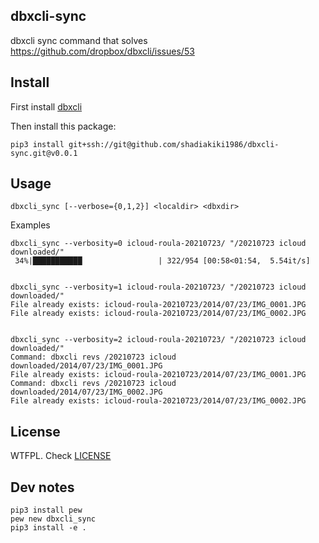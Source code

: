 ## dbxcli-sync

dbxcli sync command that solves https://github.com/dropbox/dbxcli/issues/53


## Install

First install [dbxcli](https://github.com/dropbox/dbxcli/)

Then install this package:

```
pip3 install git+ssh://git@github.com/shadiakiki1986/dbxcli-sync.git@v0.0.1
```

## Usage

```
dbxcli_sync [--verbose={0,1,2}] <localdir> <dbxdir>
```

Examples

```
dbxcli_sync --verbosity=0 icloud-roula-20210723/ "/20210723 icloud downloaded/"
 34%|███████████                 | 322/954 [00:58<01:54,  5.54it/s]


dbxcli_sync --verbosity=1 icloud-roula-20210723/ "/20210723 icloud downloaded/"
File already exists: icloud-roula-20210723/2014/07/23/IMG_0001.JPG
File already exists: icloud-roula-20210723/2014/07/23/IMG_0002.JPG


dbxcli_sync --verbosity=2 icloud-roula-20210723/ "/20210723 icloud downloaded/"
Command: dbxcli revs /20210723 icloud downloaded/2014/07/23/IMG_0001.JPG
File already exists: icloud-roula-20210723/2014/07/23/IMG_0001.JPG
Command: dbxcli revs /20210723 icloud downloaded/2014/07/23/IMG_0002.JPG
File already exists: icloud-roula-20210723/2014/07/23/IMG_0002.JPG
```

## License

WTFPL. Check [LICENSE](LICENSE)


## Dev notes

```
pip3 install pew
pew new dbxcli_sync
pip3 install -e .
```
